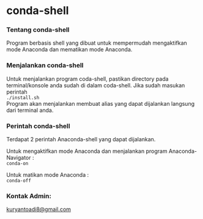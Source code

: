# conda-shell

### Tentang conda-shell
Program berbasis shell yang dibuat untuk mempermudah mengaktifkan mode Anaconda dan mematikan mode Anaconda.

### Menjalankan conda-shell
Untuk menjalankan program coda-shell, pastikan directory pada terminal/konsole anda sudah di dalam coda-shell. Jika sudah masukan perintah
<br>`./install.sh`
<br>Program akan menjalankan membuat alias yang dapat dijalankan langsung dari terminal anda.

### Perintah conda-shell
Terdapat 2 perintah Anaconda-shell yang dapat dijalankan.

Untuk mengaktifkan mode Anaconda dan menjalankan program Anaconda-Navigator :
<br>`conda-on`

Untuk matikan mode Anaconda :
<br>`conda-off`

### Kontak Admin:
kuryantoadi8@gmail.com
